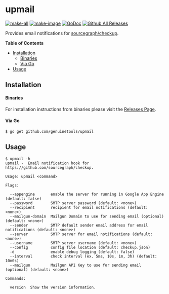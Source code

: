 # upmail

[![make-all](https://github.com/genuinetools/upmail/workflows/make%20all/badge.svg)](https://github.com/genuinetools/upmail/actions?query=workflow%3A%22make+all%22)
[![make-image](https://github.com/genuinetools/upmail/workflows/make%20image/badge.svg)](https://github.com/genuinetools/upmail/actions?query=workflow%3A%22make+image%22)
[![GoDoc](https://img.shields.io/badge/godoc-reference-5272B4.svg?style=for-the-badge)](https://godoc.org/github.com/genuinetools/upmail)
[![Github All Releases](https://img.shields.io/github/downloads/genuinetools/upmail/total.svg?style=for-the-badge)](https://github.com/genuinetools/upmail/releases)

Provides email notifications for [sourcegraph/checkup](https://github.com/sourcegraph/checkup).

<!-- START doctoc generated TOC please keep comment here to allow auto update -->
<!-- DON'T EDIT THIS SECTION, INSTEAD RE-RUN doctoc TO UPDATE -->
**Table of Contents**

- [Installation](#installation)
    - [Binaries](#binaries)
    - [Via Go](#via-go)
- [Usage](#usage)

<!-- END doctoc generated TOC please keep comment here to allow auto update -->

## Installation

#### Binaries

For installation instructions from binaries please visit the [Releases Page](https://github.com/genuinetools/upmail/releases).

#### Via Go

```console
$ go get github.com/genuinetools/upmail
```

## Usage

```console
$ upmail -h
upmail -  Email notification hook for https://github.com/sourcegraph/checkup.

Usage: upmail <command>

Flags:

  --appengine       enable the server for running in Google App Engine (default: false)
  --password        SMTP server password (default: <none>)
  --recipient       recipient for email notifications (default: <none>)
  --mailgun-domain  Mailgun Domain to use for sending email (optional) (default: <none>)
  --sender          SMTP default sender email address for email notifications (default: <none>)
  --server          SMTP server for email notifications (default: <none>)
  --username        SMTP server username (default: <none>)
  --config          config file location (default: checkup.json)
  -d                enable debug logging (default: false)
  --interval        check interval (ex. 5ms, 10s, 1m, 3h) (default: 10m0s)
  --mailgun         Mailgun API Key to use for sending email (optional) (default: <none>)

Commands:

  version  Show the version information.
```
